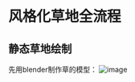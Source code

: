 # 风格化草地全流程
## 静态草地绘制
先用blender制作草的模型：
![image](https://github.com/ThereAreBearsComing/aBookOFtechArt/assets/74708198/11a97b03-e8c8-4f72-adb2-a47a4570e167)



